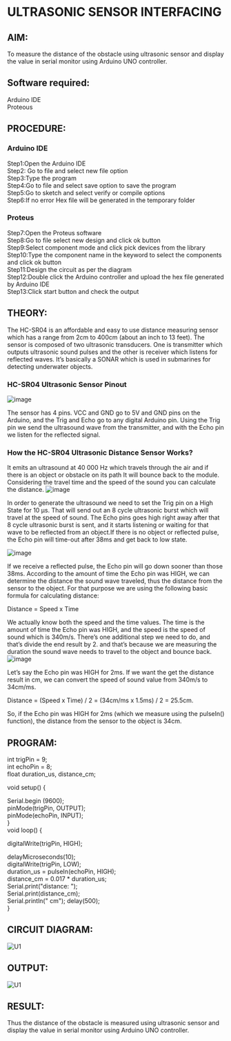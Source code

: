 # ULTRASONIC SENSOR INTERFACING
## AIM:
To measure the distance of the obstacle using ultrasonic sensor and display the value in serial monitor using Arduino UNO controller.
## Software required:
Arduino IDE </br>
Proteous
## PROCEDURE:
### Arduino IDE
Step1:Open the Arduino IDE </br>
Step2: Go to file and select new file option </br>
Step3:Type the program </br>
Step4:Go to file and select save option to save the program </br>
Step5:Go to sketch and select verify or compile options </br>
Step6:If no error Hex file will be generated in the temporary folder </br>
### Proteus
Step7:Open the Proteus software </br>
Step8:Go to file select new design and click ok button </br>
Step9:Select component mode and click pick devices from the library </br>
Step10:Type the component name in the keyword to select the components and click ok button </br>
Step11:Design the circuit as per the diagram </br>
Step12:Double click the Arduino controller and upload the hex file generated by Arduino IDE </br>
Step13:Click start button and check the output
## THEORY:
The HC-SR04 is an affordable and easy to use distance measuring sensor which has a range from 2cm to 400cm (about an inch to 13 feet).
The sensor is composed of two ultrasonic transducers. One is transmitter which outputs ultrasonic sound pulses and the other is receiver which listens for reflected waves. It’s basically a SONAR which is used in submarines for detecting underwater objects.
### HC-SR04 Ultrasonic Sensor Pinout
![image](https://user-images.githubusercontent.com/71547910/235331840-78ee92ea-1406-40f4-a6f7-a158e91126b3.png)

The sensor has 4 pins. VCC and GND go to 5V and GND pins on the Arduino, and the Trig and Echo go to any digital Arduino pin. Using the Trig pin we send the ultrasound wave from the transmitter, and with the Echo pin we listen for the reflected signal.
### How the HC-SR04 Ultrasonic Distance Sensor Works?
It emits an ultrasound at 40 000 Hz which travels through the air and if there is an object or obstacle on its path It will bounce back to the module. Considering the travel time and the speed of the sound you can calculate the distance.
![image](https://user-images.githubusercontent.com/71547910/235331902-3447f8ae-7024-4680-99c2-8e1225babfb7.png)

In order to generate the ultrasound we need to set the Trig pin on a High State for 10 µs. That will send out an 8 cycle ultrasonic burst which will travel at the speed of sound. The Echo pins goes high right away after that 8 cycle ultrasonic burst is sent, and it starts listening or waiting for that wave to be reflected from an object.If there is no object or reflected pulse, the Echo pin will time-out after 38ms and get back to low state.

![image](https://user-images.githubusercontent.com/71547910/235331916-543ba51e-84f4-4231-a50f-ff65cfed15b3.png)

If we receive a reflected pulse, the Echo pin will go down sooner than those 38ms. According to the amount of time the Echo pin was HIGH, we can determine the distance the sound wave traveled, thus the distance from the sensor to the object.
For that purpose we are using the following basic formula for calculating distance:

Distance = Speed x Time

We actually know both the speed and the time values. The time is the amount of time the Echo pin was HIGH, and the speed is the speed of sound which is 340m/s. There’s one additional step we need to do, and that’s divide the end result by 2. and that’s because we are measuring the duration the sound wave needs to travel to the object and bounce back.
![image](https://user-images.githubusercontent.com/71547910/235331957-1be2a7cc-1d61-4268-9bea-cd4337b448a0.png)

Let’s say the Echo pin was HIGH for 2ms. If we want the get the distance result in cm, we can convert the speed of sound value from 340m/s to 34cm/ms.

Distance = (Speed x Time) / 2 = (34cm/ms x 1.5ms) / 2 = 25.5cm.

So, if the Echo pin was HIGH for 2ms (which we measure using the pulseIn() function), the distance from the sensor to the object is 34cm.

## PROGRAM:
int trigPin = 9; </br>
int echoPin = 8; </br>
float duration_us, distance_cm; </br>

void setup() { </br>

Serial.begin (9600); </br>
pinMode(trigPin, OUTPUT); </br>
pinMode(echoPin, INPUT);</br>
}</br>
void loop() { </br>

 digitalWrite(trigPin, HIGH);</br>
 
delayMicroseconds(10);</br>
digitalWrite(trigPin, LOW);</br>
duration_us = pulseIn(echoPin, HIGH); </br>
distance_cm = 0.017 * duration_us; </br>
Serial.print("distance: ");</br>
Serial.print(distance_cm); </br>
Serial.println(" cm"); delay(500);</br>
}</br>
## CIRCUIT DIAGRAM:

![U1](https://user-images.githubusercontent.com/132778872/236640452-5900d43e-9bbe-47dc-8797-8e4de4af2e84.png)


## OUTPUT:

![U1](https://user-images.githubusercontent.com/132778872/236640474-458bea13-09da-4e27-afb8-ee6596a17952.png)



## RESULT:
Thus the distance of the obstacle is measured using ultrasonic sensor and display the value in serial monitor using Arduino UNO controller.
